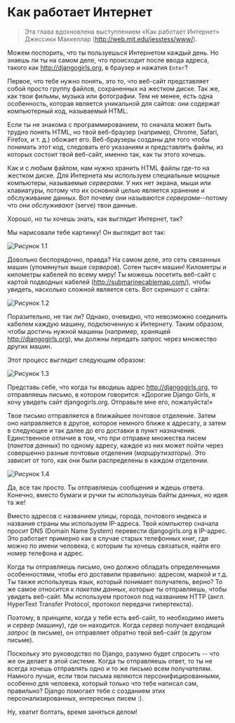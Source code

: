 # Как работает Интернет

> Эта глава вдохновлена выступлением «Как работает Интернет» Джессики Маккеллар (http://web.mit.edu/jesstess/www/).

Можем поспорить, что ты пользуешься Интернетом каждый день. Но знаешь ли ты на самом деле, что происходит после ввода адреса, такого как http://djangogirls.org, в браузер и нажатия `Enter`?

Первое, что тебе нужно понять, это то, что веб-сайт представляет собой просто группу файлов, сохраненных на жестком диске. Так же, как твои фильмы, музыка или фотографии. Тем не менее, есть одна особенность, которая является уникальной для сайтов: они содержат компьютерный код, называемый HTML.

Если ты не знакома с программированием, то сначала может быть трудно понять HTML, но твой веб-браузер (например, Chrome, Safari, Firefox, и т. д.) обожает его. Веб-браузеры созданы для того чтобы понимать этот код, следовать его указаниям и представлять файлы, из которых состоит твой веб-сайт, именно так, как ты этого хочешь.

Как и с любым файлом, нам нужно хранить HTML файлы где-то на жестком диске. Для Интернета мы используем специальные мощные компьютеры, называемые *серверами*. У них нет экрана, мыши или клавиатуры, потому что их основной целью является хранение и обслуживание данных. Вот почему они называются *серверами*--потому что они *обслуживают* (serve) твои данные.

Хорошо, но ты хочешь знать, как выглядит Интернет, так?

Мы нарисовали тебе картинку! Он выглядит вот так:

![Рисунок 1.1][1]

 [1]: images/internet_1.png

Довольно беспорядочно, правда? На самом деле, это сеть связанных машин (упомянутых выше *серверов*). Сотен тысяч машин! Километры и километры кабелей по всему миру! Ты можешь посетить веб-сайт с картой подводных кабелей (http://submarinecablemap.com/), чтобы увидеть, насколько сложной является сеть. Вот скриншот с сайта:

![Рисунок 1.2][2]

 [2]: images/internet_3.png

Поразительно, не так ли? Однако, очевидно, что невозможно соединить кабелем каждую машину, подключенную к Интернету. Таким образом, чтобы достичь нужной машины (например, хранящей http://djangogirls.org), мы должны передать запрос через множество других машин.

Этот процесс выглядит следующим образом:

![Рисунок 1.3][3]

 [3]: images/internet_2.png

Представь себе, что когда ты вводишь адрес http://djangogirls.org, то отправляешь письмо, в котором говорится: «Дорогие Django Girls, я хочу увидеть сайт djangogirls.org. Отправьте мне его, пожалуйста!»

Твое письмо отправляется в ближайшее почтовое отделение. Затем оно направляется в другое, которое немного ближе к адресату, а затем в следующее и так далее до его доставки в пункт назначения. Единственное отличие в том, что при отправке множества писем (*пакетов данных*) по одному адресу, каждое из них может пойти через совершенно разные почтовые отделения (*маршрутизаторы*). Это зависит от того, как они были распределены в каждом отделении.

![Рисунок 1.4][4]

 [4]: images/internet_4.png

Да, все так просто. Ты отправляешь сообщения и ждешь ответа. Конечно, вместо бумаги и ручки ты используешь байты данных, но идея та же!

Вместо адресов с названием улицы, города, почтового индекса и названия страны мы используем IP-адреса. Твой компьютер сначала просит DNS (Domain Name System) перевести djangogirls.org в IP-адрес. Это работает примерно как в случае старых телефонных книг, где можно по имени человека, с которым ты хочешь связаться, найти его номер телефона и адрес.

Когда ты отправляешь письмо, оно должно обладать определенными особенностями, чтобы его доставили правильно: адресом, маркой и т.д. Ты также используешь язык, который понимает получатель, верно? То же самое относится к *пакетам данных*, которые ты отправляешь, чтобы увидеть веб-сайт. Мы используем протокол под названием HTTP (англ. HyperText Transfer Protocol, протокол передачи гипертекста).

Поэтому, в принципе, когда у тебя есть веб-сайт, то необходимо иметь и *сервер* (машину), где он находится. Когда *сервер* получает входящий *запрос* (в письме), он отправляет обратно твой веб-сайт (в другом письме).

Поскольку это руководство по Django, разумно будет спросить -- что же он делает в этой системе. Когда ты отправляешь ответ, то ты не всегда хочешь отправлять одно и то же письмо всем получателям. Намного лучше, если твои письма являются персонифицированными, особенно для человека, который только что тебе написал сам, правильно? Django помогает тебе с созданием этих персонализированных, интересных писем :).

Ну, хватит болтать, время заняться делом!